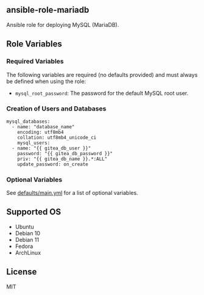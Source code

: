 ansible-role-mariadb
--------------------
Ansible role for deploying MySQL (MariaDB).


Role Variables
--------------

### Required Variables

The following variables are required (no defaults provided) and must always be
defined when using the role:

* `mysql_root_password`: The password for the default MySQL root user.

### Creation of Users and Databases

```
mysql_databases:
  - name: "database_name"
    encoding: utf8mb4
    collation: utf8mb4_unicode_ci
    mysql_users:
  - name: "{{ gitea_db_user }}"
    password: "{{ gitea_db_password }}"
    priv: "{{ gitea_db_name }}.*:ALL"
    update_password: on_create
```

### Optional Variables

See [defaults/main.yml](defaults/main.yml) for a list of optional variables.


Supported OS
------------
- Ubuntu
- Debian 10
- Debian 11
- Fedora
- ArchLinux


License
-------

MIT
